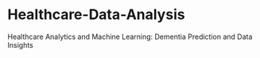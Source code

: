 # Healthcare-Data-Analysis
Healthcare Analytics and Machine Learning: Dementia Prediction and Data Insights
